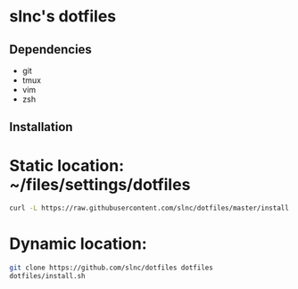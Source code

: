 # slnc's dotfiles

## Dependencies

- git
- tmux
- vim
- zsh

## Installation

# Static location: ~/files/settings/dotfiles
```sh
curl -L https://raw.githubusercontent.com/slnc/dotfiles/master/install.sh | sh
```

# Dynamic location:

```sh
git clone https://github.com/slnc/dotfiles dotfiles
dotfiles/install.sh
```
